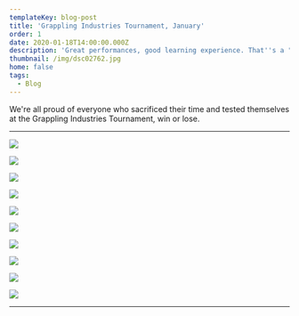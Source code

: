 ```yaml
---
templateKey: blog-post
title: 'Grappling Industries Tournament, January'
order: 1
date: 2020-01-18T14:00:00.000Z
description: 'Great performances, good learning experience. That''s a "W" in our book!'
thumbnail: /img/dsc02762.jpg
home: false
tags:
  - Blog
---
```

We're all proud of everyone who sacrificed their time and tested themselves at the Grappling Industries Tournament, win or lose.  

- - -

![](/img/dsc03189.jpg)

![](/img/dsc03289.jpg)

![](/img/dsc02839.jpg)

![](/img/dsc02939.jpg)

![](/img/dsc02960.jpg)

![](/img/dsc03088.jpg)

![](/img/dsc03093.jpg)

![](/img/dsc03096.jpg)

![](/img/dsc02997.jpg)

![](/img/dsc03009.jpg)

- - -
